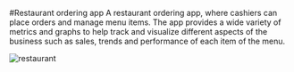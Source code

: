 #Restaurant ordering app
A restaurant ordering app, where cashiers can place orders and manage menu items. The app provides a wide variety of metrics and graphs to help track and visualize different aspects of the business such as sales, trends and performance of each item of the menu.

![restaurant](https://github.com/user-attachments/assets/ceef71b2-4a28-4319-a26e-d672195f1285)
